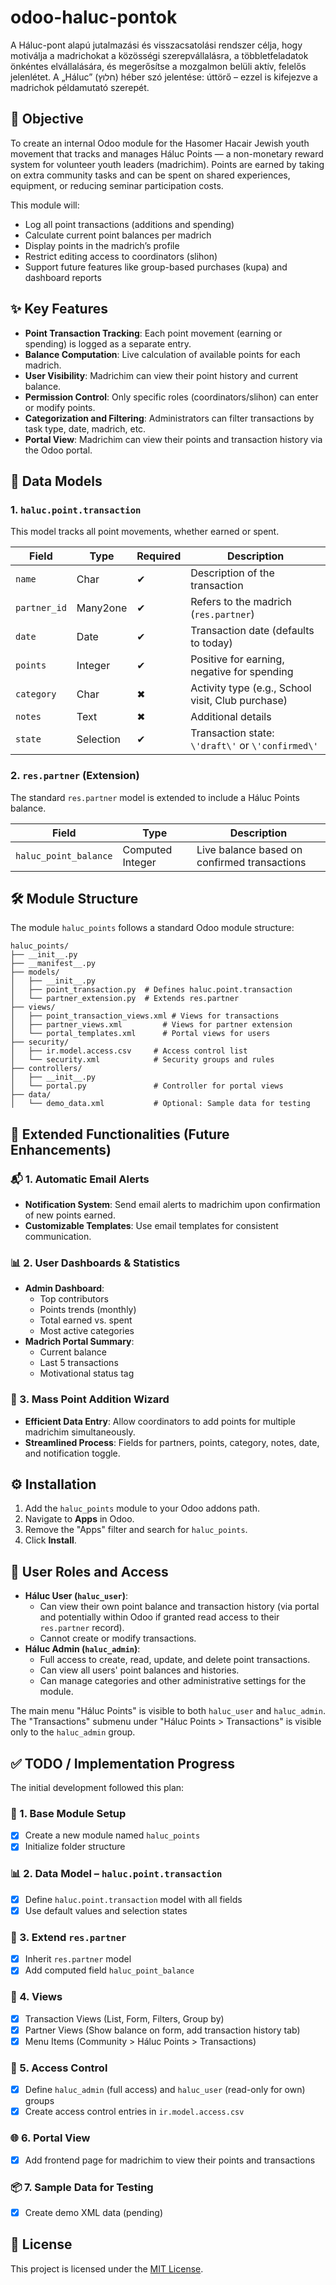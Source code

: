 # odoo-haluc-pontok

A Háluc-pont alapú jutalmazási és visszacsatolási rendszer célja, hogy motiválja a madrichokat a közösségi szerepvállalásra, a többletfeladatok önkéntes elvállalására, és megerősítse a mozgalmon belüli aktív, felelős jelenlétet. A „Háluc” (חלוץ) héber szó jelentése: úttörő – ezzel is kifejezve a madrichok példamutató szerepét.

## 🎯 Objective
To create an internal Odoo module for the Hasomer Hacair Jewish youth movement that tracks and manages Háluc Points — a non-monetary reward system for volunteer youth leaders (madrichim). Points are earned by taking on extra community tasks and can be spent on shared experiences, equipment, or reducing seminar participation costs.

This module will:
- Log all point transactions (additions and spending)
- Calculate current point balances per madrich
- Display points in the madrich’s profile
- Restrict editing access to coordinators (slihon)
- Support future features like group-based purchases (kupa) and dashboard reports

## ✨ Key Features
- **Point Transaction Tracking**: Each point movement (earning or spending) is logged as a separate entry.
- **Balance Computation**: Live calculation of available points for each madrich.
- **User Visibility**: Madrichim can view their point history and current balance.
- **Permission Control**: Only specific roles (coordinators/slihon) can enter or modify points.
- **Categorization and Filtering**: Administrators can filter transactions by task type, date, madrich, etc.
- **Portal View**: Madrichim can view their points and transaction history via the Odoo portal.

## 💾 Data Models

### 1. `haluc.point.transaction`
This model tracks all point movements, whether earned or spent.

| Field         | Type      | Required | Description                                     |
|---------------|-----------|----------|-------------------------------------------------|
| `name`        | Char      | ✔        | Description of the transaction                  |
| `partner_id`  | Many2one  | ✔        | Refers to the madrich (`res.partner`)           |
| `date`        | Date      | ✔        | Transaction date (defaults to today)            |
| `points`      | Integer   | ✔        | Positive for earning, negative for spending     |
| `category`    | Char      | ✖        | Activity type (e.g., School visit, Club purchase) |
| `notes`       | Text      | ✖        | Additional details                              |
| `state`       | Selection | ✔        | Transaction state: `\'draft\'` or `\'confirmed\'`   |

### 2. `res.partner` (Extension)
The standard `res.partner` model is extended to include a Háluc Points balance.

| Field                 | Type             | Description                                       |
|-----------------------|------------------|---------------------------------------------------|
| `haluc_point_balance` | Computed Integer | Live balance based on confirmed transactions      |

## 🛠️ Module Structure
The module `haluc_points` follows a standard Odoo module structure:

```
haluc_points/
├── __init__.py
├── __manifest__.py
├── models/
│   ├── __init__.py
│   ├── point_transaction.py  # Defines haluc.point.transaction
│   └── partner_extension.py  # Extends res.partner
├── views/
│   ├── point_transaction_views.xml # Views for transactions
│   ├── partner_views.xml         # Views for partner extension
│   └── portal_templates.xml      # Portal views for users
├── security/
│   ├── ir.model.access.csv     # Access control list
│   └── security.xml            # Security groups and rules
├── controllers/
│   ├── __init__.py
│   └── portal.py               # Controller for portal views
├── data/
│   └── demo_data.xml           # Optional: Sample data for testing
```

## 🚀 Extended Functionalities (Future Enhancements)

### 📬 1. Automatic Email Alerts
- **Notification System**: Send email alerts to madrichim upon confirmation of new points earned.
- **Customizable Templates**: Use email templates for consistent communication.

### 📊 2. User Dashboards & Statistics
- **Admin Dashboard**:
    - Top contributors
    - Points trends (monthly)
    - Total earned vs. spent
    - Most active categories
- **Madrich Portal Summary**:
    - Current balance
    - Last 5 transactions
    - Motivational status tag

### 🧙 3. Mass Point Addition Wizard
- **Efficient Data Entry**: Allow coordinators to add points for multiple madrichim simultaneously.
- **Streamlined Process**: Fields for partners, points, category, notes, date, and notification toggle.

## ⚙️ Installation
1. Add the `haluc_points` module to your Odoo addons path.
2. Navigate to **Apps** in Odoo.
3. Remove the "Apps" filter and search for `haluc_points`.
4. Click **Install**.

## 👤 User Roles and Access
- **Háluc User (`haluc_user`)**:
    - Can view their own point balance and transaction history (via portal and potentially within Odoo if granted read access to their `res.partner` record).
    - Cannot create or modify transactions.
- **Háluc Admin (`haluc_admin`)**:
    - Full access to create, read, update, and delete point transactions.
    - Can view all users\' point balances and histories.
    - Can manage categories and other administrative settings for the module.

The main menu "Háluc Points" is visible to both `haluc_user` and `haluc_admin`. The "Transactions" submenu under "Háluc Points > Transactions" is visible only to the `haluc_admin` group.

## ✅ TODO / Implementation Progress
The initial development followed this plan:

### 🔧 1. Base Module Setup
- [x] Create a new module named `haluc_points`
- [x] Initialize folder structure

### 📊 2. Data Model – `haluc.point.transaction`
- [x] Define `haluc.point.transaction` model with all fields
- [x] Use default values and selection states

### 👥 3. Extend `res.partner`
- [x] Inherit `res.partner` model
- [x] Add computed field `haluc_point_balance`

### 🧩 4. Views
- [x] Transaction Views (List, Form, Filters, Group by)
- [x] Partner Views (Show balance on form, add transaction history tab)
- [x] Menu Items (Community > Háluc Points > Transactions)

### 🔐 5. Access Control
- [x] Define `haluc_admin` (full access) and `haluc_user` (read-only for own) groups
- [x] Create access control entries in `ir.model.access.csv`

### 🌐 6. Portal View
- [x] Add frontend page for madrichim to view their points and transactions

### 📦 7. Sample Data for Testing
- [x] Create demo XML data (pending)

## 📄 License
This project is licensed under the [MIT License](LICENSE).
